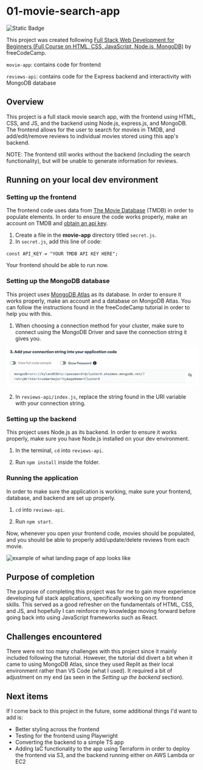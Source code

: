 # 01-movie-search-app
![Static Badge](https://img.shields.io/badge/completed-green)

This project was created following [Full Stack Web Development for Beginners (Full Course on HTML, CSS, JavaScript, Node.js, MongoDB)](https://www.youtube.com/watch?v=nu_pCVPKzTk) by freeCodeCamp.

`movie-app`: contains code for frontend

`reviews-api`: contains code for the Express backend and interactivity with MongoDB database

## Overview

This project is a full stack movie search app, with the frontend using HTML, CSS, and JS, and the backend using Node.js, express.js, and MongoDB. The frontend allows for the user to search for movies in TMDB, and add/edit/remove reviews to individual movies stored using this app's backend.

NOTE: The frontend still works without the backend (including the search functionality), but will be unable to generate information for reviews.

## Running on your local dev environment
### Setting up the frontend
The frontend code uses data from [The Movie Database](https://www.themoviedb.org/?language=en-US) (TMDB) in order to populate elements. In order to ensure the code works properly, make an account on TMDB and [obtain an api key](https://developer.themoviedb.org/reference/intro/getting-started).
1. Create a file in the **movie-app** directory titled `secret.js`.
2. In `secret.js`, add this line of code:

`const API_KEY = "YOUR TMDB API KEY HERE";`

Your frontend should be able to run now.

### Setting up the MongoDB database
This project uses [MongoDB Atlas](https://www.mongodb.com/products/platform/atlas-database) as its database. In order to ensure it works properly, make an account and a database on MongoDB Atlas. You can follow the instructions found in the freeCodeCamp tutorial in order to help you with this.

1. When choosing a connection method for your cluster, make sure to connect using the MongoDB Driver and save the connection string it gives you.

![example connection string](img/connection.png)

2. In `reviews-api/index.js`, replace the string found in the URI variable with your connection string.

### Setting up the backend
This project uses Node.js as its backend. In order to ensure it works properly, make sure you have Node.js installed on your dev environment.

1. In the terminal, `cd` into `reviews-api`.

2. Run `npm install` inside the folder.

### Running the application
In order to make sure the application is working, make sure your frontend, database, and backend are set up properly.

1. `cd` into `reviews-api`.

2. Run `npm start`.

Now, whenever you open your frontend code, movies should be populated, and you should be able to properly add/update/delete reviews from each movie.

![example of what landing page of app looks like](img/app.png)

## Purpose of completion
The purpose of completing this project was for me to gain more experience developing full stack applications, specifically working on my frontend skills. This served as a good refresher on the fundamentals of HTML, CSS, and JS, and hopefully I can reinforce my knowledge moving forward before going back into using JavaScript frameworks such as React.

## Challenges encountered
There were not too many challenges with this project since it mainly included following the tutorial. However, the tutorial did divert a bit when it came to using MongoDB Atlas, since they used Replit as their local environment rather than VS Code (what I used). It required a bit of adjustment on my end (as seen in the *Setting up the backend* section).

## Next items
If I come back to this project in the future, some additional things I'd want to add is:
- Better styling across the frontend
- Testing for the frontend using Playwright
- Converting the backend to a simple TS app
- Adding IaC functionality to the app using Terraform in order to deploy the frontend via S3, and the backend running either on AWS Lambda or EC2